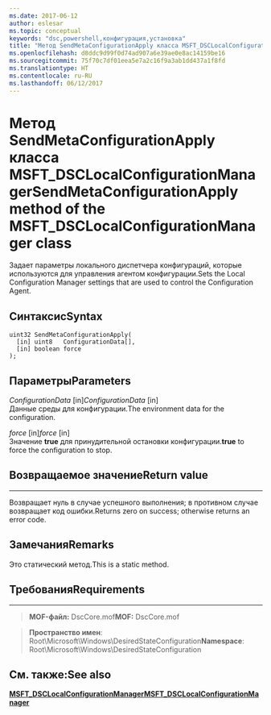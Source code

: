 ```yaml
---
ms.date: 2017-06-12
author: eslesar
ms.topic: conceptual
keywords: "dsc,powershell,конфигурация,установка"
title: "Метод SendMetaConfigurationApply класса MSFT_DSCLocalConfigurationManager"
ms.openlocfilehash: d8ddc9d99f0d74ad907a6e39ae0e8ac14159be16
ms.sourcegitcommit: 75f70c7df01eea5e7a2c16f9a3ab1dd437a1f8fd
ms.translationtype: HT
ms.contentlocale: ru-RU
ms.lasthandoff: 06/12/2017
---
```

# <a name="sendmetaconfigurationapply-method-of-the-msftdsclocalconfigurationmanager-class"></a><span data-ttu-id="0d4df-103">Метод SendMetaConfigurationApply класса MSFT_DSCLocalConfigurationManager</span><span class="sxs-lookup"><span data-stu-id="0d4df-103">SendMetaConfigurationApply method of the MSFT_DSCLocalConfigurationManager class</span></span>

<span data-ttu-id="0d4df-104">Задает параметры локального диспетчера конфигураций, которые используются для управления агентом конфигурации.</span><span class="sxs-lookup"><span data-stu-id="0d4df-104">Sets the Local Configuration Manager settings that are used to control the Configuration Agent.</span></span>

<a name="syntax"></a><span data-ttu-id="0d4df-105">Синтаксис</span><span class="sxs-lookup"><span data-stu-id="0d4df-105">Syntax</span></span>
------

```mof
uint32 SendMetaConfigurationApply(
  [in] uint8   ConfigurationData[],
  [in] boolean force
);
```

<a name="parameters"></a><span data-ttu-id="0d4df-106">Параметры</span><span class="sxs-lookup"><span data-stu-id="0d4df-106">Parameters</span></span>
----------

<span data-ttu-id="0d4df-107">*ConfigurationData* \[in\]</span><span class="sxs-lookup"><span data-stu-id="0d4df-107">*ConfigurationData* \[in\]</span></span>  
<span data-ttu-id="0d4df-108">Данные среды для конфигурации.</span><span class="sxs-lookup"><span data-stu-id="0d4df-108">The environment data for the configuration.</span></span>

<span data-ttu-id="0d4df-109">*force* \[in\]</span><span class="sxs-lookup"><span data-stu-id="0d4df-109">*force* \[in\]</span></span>  
<span data-ttu-id="0d4df-110">Значение **true** для принудительной остановки конфигурации.</span><span class="sxs-lookup"><span data-stu-id="0d4df-110">**true** to force the configuration to stop.</span></span>

## <a name="return-value"></a><span data-ttu-id="0d4df-111">Возвращаемое значение</span><span class="sxs-lookup"><span data-stu-id="0d4df-111">Return value</span></span>
------------

<span data-ttu-id="0d4df-112">Возвращает нуль в случае успешного выполнения; в противном случае возвращает код ошибки.</span><span class="sxs-lookup"><span data-stu-id="0d4df-112">Returns zero on success; otherwise returns an error code.</span></span>

## <a name="remarks"></a><span data-ttu-id="0d4df-113">Замечания</span><span class="sxs-lookup"><span data-stu-id="0d4df-113">Remarks</span></span>

<span data-ttu-id="0d4df-114">Это статический метод.</span><span class="sxs-lookup"><span data-stu-id="0d4df-114">This is a static method.</span></span>

## <a name="requirements"></a><span data-ttu-id="0d4df-115">Требования</span><span class="sxs-lookup"><span data-stu-id="0d4df-115">Requirements</span></span>
------------
><span data-ttu-id="0d4df-116">**MOF-файл:** DscCore.mof</span><span class="sxs-lookup"><span data-stu-id="0d4df-116">**MOF:** DscCore.mof</span></span>

><span data-ttu-id="0d4df-117">**Пространство имен**: Root\Microsoft\Windows\DesiredStateConfiguration</span><span class="sxs-lookup"><span data-stu-id="0d4df-117">**Namespace**: Root\Microsoft\Windows\DesiredStateConfiguration</span></span>


## <a name="see-also"></a><span data-ttu-id="0d4df-118">См. также:</span><span class="sxs-lookup"><span data-stu-id="0d4df-118">See also</span></span>


[<span data-ttu-id="0d4df-119">**MSFT_DSCLocalConfigurationManager**</span><span class="sxs-lookup"><span data-stu-id="0d4df-119">**MSFT_DSCLocalConfigurationManager**</span></span>](msft-dsclocalconfigurationmanager.md)


 

 




